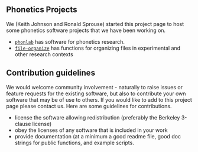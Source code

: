 ## Phonetics Projects

We (Keith Johnson and Ronald Sprouse) started this project page to host some phonetics software projects that we have been working on.

* [`phonlab`](https://github.com/phonetics-projects/phonlab) has software for phonetics research.
* [`file-organize`](https://github.com/phonetics-projects/file-organize) has functions for organizing files in experimental and other research contexts

## Contribution guidelines

We would welcome community involvement - naturally to raise issues or feature requests for the existing software, 
but also to contribute your own software that may be of use to others.  If you would like to add to this project page
please contact us.  Here are some guidelines for contributions.

* license the software allowing redistribution (preferably the Berkeley 3-clause license)
* obey the licenses of any software that is included in your work
* provide documentation (at a minimum a good readme file, good doc strings for public functions, and example scripts.
 
